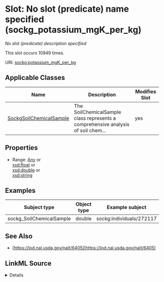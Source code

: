 

# Slot: No slot (predicate) name specified (sockg_potassium_mgK_per_kg)


_No slot (predicate) description specified_






This slot occurs 10949 times.


URI: [sockg:potassium_mgK_per_kg](https://idir.uta.edu/sockg-ontology/docs/potassium_mgK_per_kg)



<!-- no inheritance hierarchy -->





## Applicable Classes

| Name | Description | Modifies Slot |
| --- | --- | --- |
| [SockgSoilChemicalSample](../classes/SockgSoilChemicalSample.md) | The SoilChemicalSample class represents a comprehensive analysis of soil chem... |  yes  |







## Properties

* Range: [Any](../classes/Any.md)&nbsp;or&nbsp;<br />[xsd:float](http://www.w3.org/2001/XMLSchema#float)&nbsp;or&nbsp;<br />[xsd:double](http://www.w3.org/2001/XMLSchema#double)&nbsp;or&nbsp;<br />[xsd:string](http://www.w3.org/2001/XMLSchema#string)






## Examples

| Subject type | Object type | Example subject | Example object | Occurrences |
| --- | --- | --- | --- | --- |
| sockg_SoilChemicalSample | double | sockg:individuals/272117 | 159.0 | 10949 |


## See Also

* [https://lod.nal.usda.gov/nalt/6405](https://lod.nal.usda.gov/nalt/6405)



## LinkML Source

<details>

```yaml
name: sockg_potassium_mgK_per_kg
annotations:
  count:
    tag: count
    value: 10949
description: No slot (predicate) description specified
title: No slot (predicate) name specified
examples:
- object:
    example_object: '159.0'
    example_object_type: double
    example_predicate: sockg:potassium_mgK_per_kg
    example_subject: sockg:individuals/272117
    example_subject_type: sockg_SoilChemicalSample
from_schema: soc-kg
see_also:
- https://lod.nal.usda.gov/nalt/6405
rank: 1000
domain: sockg_SoilChemicalSample
slot_uri: sockg:potassium_mgK_per_kg
alias: sockg_potassium_mgK_per_kg
domain_of:
- sockg_SoilChemicalSample
range: Any
any_of:
- range: float
- range: double
- range: string

```
</details>